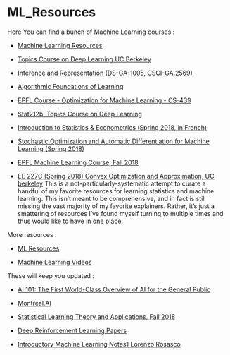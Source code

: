 # ML_Resources

Here You can find a bunch of Machine Learning courses :

* [Machine Learning Resources](https://github.com/AhmedLabbaali/ML_Resouces/blob/master/ML_Resources.md)

* [Topics Course on Deep Learning UC Berkeley](https://github.com/joanbruna/stat212b)

* [Inference and Representation (DS-GA-1005, CSCI-GA.2569)](https://github.com/joanbruna/ir17)

* [Algorithmic Foundations of Learning](http://www.stats.ox.ac.uk/~rebeschi/teaching/AFoL/18/)

* [EPFL Course - Optimization for Machine Learning - CS-439](https://github.com/epfml/OptML_course)

* [Stat212b: Topics Course on Deep Learning](http://joanbruna.github.io/stat212b/)

* [Introduction to Statistics & Econometrics (Spring 2018, in French)](http://marcocuturi.net/ise.html)

* [Stochastic Optimization and Automatic Differentiation for Machine Learning (Spring 2018)](http://marcocuturi.net/soadml.html)

* [EPFL Machine Learning Course, Fall 2018](https://github.com/epfml/ML_course)

* [EE 227C (Spring 2018)
Convex Optimization and Approximation, UC berkeley](https://ee227c.github.io/)
This is a not-particularly-systematic attempt to curate a handful of my favorite resources for learning statistics and machine learning. This isn’t meant to be comprehensive, and in fact is still missing the vast majority of my favorite explainers. Rather, it’s just a smattering of resources I’ve found myself turning to multiple times and thus would like to have in one place.

More resources : 

* [ML Resources](https://sgfin.github.io/learning-resources/?utm_campaign=Data_Elixir&utm_medium=email&utm_source=Data_Elixir_208&fbclid=IwAR3xRSw6YB32_kORcOoaqVfGTTSl4rAgPmEa7RbhgjtwQvEBlwQ_1USTMDc)

* [Machine Learning Videos](https://github.com/dustinvtran/ml-videos?fbclid=IwAR1VUpg8CG1ty7y1ysyHwrEnUfNms0hbAxOe7cuUowsYTKhCv1CjwFgY0M0)

These will keep you updated :

* [AI 101: The First World-Class Overview of AI for the General Public](https://montrealartificialintelligence.com/academy/?fbclid=IwAR03hRJO5qxKFBWdwLxlomwBE0Lv-gsOUDR9GxLIzHFgn2EYpopoHHO05Pk)

* [Montreal.AI](https://www.facebook.com/groups/MontrealAI/?ref=bookmarks)

* [Statistical Learning Theory and Applications, Fall 2018](http://www.mit.edu/~9.520/fall18/)

* [Deep Reinforcement Learning Papers](https://github.com/junhyukoh/deep-reinforcement-learning-papers)

* [Introductory Machine Learning Notes1 Lorenzo Rosasco](http://lcsl.mit.edu/courses/ml/1617/MLNotes.pdf)

